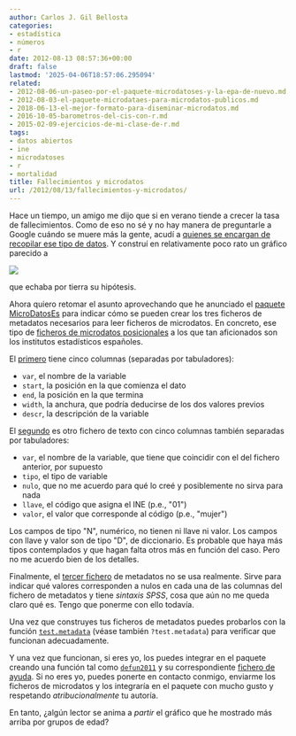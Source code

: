 ```yaml
---
author: Carlos J. Gil Bellosta
categories:
- estadística
- números
- r
date: 2012-08-13 08:57:36+00:00
draft: false
lastmod: '2025-04-06T18:57:06.295094'
related:
- 2012-08-06-un-paseo-por-el-paquete-microdatoses-y-la-epa-de-nuevo.md
- 2012-08-03-el-paquete-microdataes-para-microdatos-publicos.md
- 2018-06-13-el-mejor-formato-para-diseminar-microdatos.md
- 2016-10-05-barometros-del-cis-con-r.md
- 2015-02-09-ejercicios-de-mi-clase-de-r.md
tags:
- datos abiertos
- ine
- microdatoses
- r
- mortalidad
title: Fallecimientos y microdatos
url: /2012/08/13/fallecimientos-y-microdatos/
---
```


Hace un tiempo, un amigo me dijo que si en verano tiende a crecer la tasa de fallecimientos. Como de eso no sé y no hay manera de preguntarle a Google cuándo se muere más la gente, acudí a [quienes se encargan de recopilar ese tipo de datos](http://www.ine.es/prodyser/micro_mnp_defun.htm). Y construí en relativamente poco rato un gráfico parecido a

[![](/wp-uploads/2012/08/fallecimientos_x_mes_2011.png#center)
](/wp-uploads/2012/08/fallecimientos_x_mes_2011.png#center)

que echaba por tierra su hipótesis.

Ahora quiero retomar el asunto aprovechando que he anunciado el [paquete MicroDatosEs](https://datanalytics.com/2012/08/03/el-paquete-microdataes-para-microdatos-publicos/) para indicar cómo se pueden crear los tres ficheros de metadatos necesarios para leer ficheros de microdatos. En concreto, ese tipo de [ficheros de microdatos posicionales](http://publib.boulder.ibm.com/infocenter/dmndhelp/v6r1mx/index.jsp?topic=/com.ibm.wbit.610.help.config.doc/topics/rfixwidth.html) a los que tan aficionados son los institutos estadísticos españoles.

El [primero](https://r-forge.r-project.org/scm/viewvc.php/pkg/inst/metadata/defun_2011_mdat1.txt?view=markup&revision=4&root=microdataes) tiene cinco columnas (separadas por tabuladores):

* `var`, el nombre de la variable
* `start`, la posición en la que comienza el dato
* `end`, la posición en la que termina
* `width`, la anchura, que podría deducirse de los dos valores previos
* `descr`, la descripción de la variable

El [segundo](https://r-forge.r-project.org/scm/viewvc.php/pkg/inst/metadata/defun_2011_mdat2.txt?view=markup&revision=4&root=microdataes) es otro fichero de texto con cinco columnas también separadas por tabuladores:

* `var`, el nombre de la variable, que tiene que coincidir con el del fichero anterior, por supuesto
* `tipo`, el tipo de variable
* `nulo`, que no me acuerdo para qué lo creé y posiblemente no sirva para nada
* `llave`, el código que asigna el INE (p.e., "01")
* `valor`, el valor que corresponde al código (p.e., "mujer")

Los campos de tipo "N", numérico, no tienen ni llave ni valor. Los campos con llave y valor son de tipo "D", de diccionario. Es probable que haya más tipos contemplados y que hagan falta otros más en función del caso. Pero no me acuerdo bien de los detalles.

Finalmente, el [tercer fichero](https://r-forge.r-project.org/scm/viewvc.php/pkg/inst/metadata/defun_2011_mdat3.txt?view=markup&revision=4&root=microdataes) de metadatos no se usa realmente. Sirve para indicar qué valores corresponden a nulos en cada una de las columnas del fichero de metadatos y tiene _sintaxis SPSS_, cosa que aún no me queda claro qué es. Tengo que ponerme con ello todavía.

Una vez que construyes tus ficheros de metadatos puedes probarlos con la función [`test.metadata`](https://r-forge.r-project.org/scm/viewvc.php/pkg/R/test.metadata.R?view=markup&root=microdataes) (véase también `?test.metadata`) para verificar que funcionan adecuadamente.

Y una vez que funcionan, si eres yo, los puedes integrar en el paquete creando una función tal como [`defun2011`](https://r-forge.r-project.org/scm/viewvc.php/pkg/R/defun2011.R?view=markup&root=microdataes) y su correspondiente [fichero de ayuda](https://r-forge.r-project.org/scm/viewvc.php/pkg/man/defun2011.Rd?view=markup&root=microdataes). Si no eres yo, puedes ponerte en contacto conmigo, enviarme los ficheros de microdatos y los integraría en el paquete con mucho gusto y respetando _atribucionalmente_ tu autoría.

En tanto, ¿algún lector se anima a _partir_ el gráfico que he mostrado más arriba por grupos de edad?